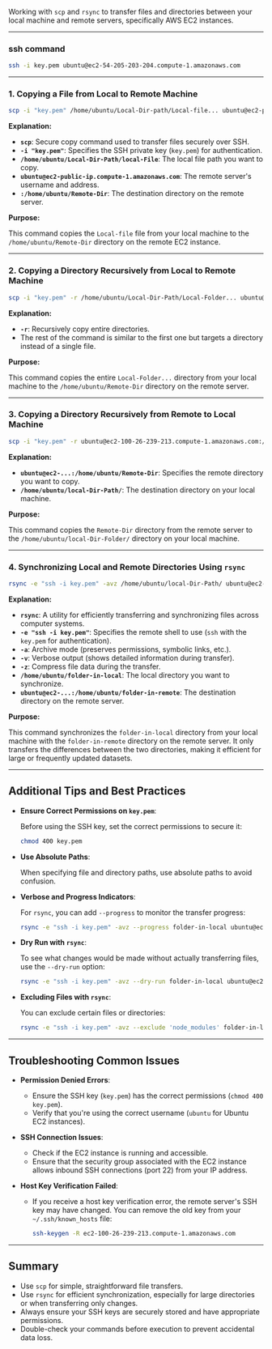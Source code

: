 Working with `scp` and `rsync` to transfer files and directories between your local machine and remote servers, specifically AWS EC2 instances.

---

### ssh command

```bash
ssh -i key.pem ubuntu@ec2-54-205-203-204.compute-1.amazonaws.com
```
---
### 1. Copying a File from Local to Remote Machine

```bash
scp -i "key.pem" /home/ubuntu/Local-Dir-path/Local-file... ubuntu@ec2-public-ip.compute-1.amazonaws.com:/home/ubuntu/Remote-Dir
```

**Explanation:**

- **`scp`**: Secure copy command used to transfer files securely over SSH.
- **`-i "key.pem"`**: Specifies the SSH private key (`key.pem`) for authentication.
- **`/home/ubuntu/Local-Dir-Path/local-File`**: The local file path you want to copy.
- **`ubuntu@ec2-public-ip.compute-1.amazonaws.com`**: The remote server's username and address.
- **`:/home/ubuntu/Remote-Dir`**: The destination directory on the remote server.

**Purpose:**

This command copies the `Local-file` file from your local machine to the `/home/ubuntu/Remote-Dir` directory on the remote EC2 instance.

---

### 2. Copying a Directory Recursively from Local to Remote Machine

```bash
scp -i "key.pem" -r /home/ubuntu/Local-Dir-Path/Local-Folder... ubuntu@ec2-Public-IP.compute-1.amazonaws.com:/home/ubuntu/Remote-Dir
```

**Explanation:**

- **`-r`**: Recursively copy entire directories.
- The rest of the command is similar to the first one but targets a directory instead of a single file.

**Purpose:**

This command copies the entire `Local-Folder...` directory from your local machine to the `/home/ubuntu/Remote-Dir` directory on the remote server.

---

### 3. Copying a Directory Recursively from Remote to Local Machine

```bash
scp -i "key.pem" -r ubuntu@ec2-100-26-239-213.compute-1.amazonaws.com:/home/ubuntu/Remote-Dir /home/ubuntu/local-Dir-Path/
```

**Explanation:**

- **`ubuntu@ec2-...:/home/ubuntu/Remote-Dir`**: Specifies the remote directory you want to copy.
- **`/home/ubuntu/local-Dir-Path/`**: The destination directory on your local machine.

**Purpose:**

This command copies the `Remote-Dir` directory from the remote server to the `/home/ubuntu/local-Dir-Folder/` directory on your local machine.

---

### 4. Synchronizing Local and Remote Directories Using `rsync`

```bash
rsync -e "ssh -i key.pem" -avz /home/ubuntu/local-Dir-Path/ ubuntu@ec2-3-15-221-86.us-east-2.compute.amazonaws.com:/home/ubuntu/Remote-Dir-Path
```

**Explanation:**

- **`rsync`**: A utility for efficiently transferring and synchronizing files across computer systems.
- **`-e "ssh -i key.pem"`**: Specifies the remote shell to use (`ssh` with the `key.pem` for authentication).
- **`-a`**: Archive mode (preserves permissions, symbolic links, etc.).
- **`-v`**: Verbose output (shows detailed information during transfer).
- **`-z`**: Compress file data during the transfer.
- **`/home/ubuntu/folder-in-local`**: The local directory you want to synchronize.
- **`ubuntu@ec2-...:/home/ubuntu/folder-in-remote`**: The destination directory on the remote server.

**Purpose:**

This command synchronizes the `folder-in-local` directory from your local machine with the `folder-in-remote` directory on the remote server. It only transfers the differences between the two directories, making it efficient for large or frequently updated datasets.

---

## Additional Tips and Best Practices

- **Ensure Correct Permissions on `key.pem`**:

  Before using the SSH key, set the correct permissions to secure it:

  ```bash
  chmod 400 key.pem
  ```

- **Use Absolute Paths**:

  When specifying file and directory paths, use absolute paths to avoid confusion.

- **Verbose and Progress Indicators**:

  For `rsync`, you can add `--progress` to monitor the transfer progress:

  ```bash
  rsync -e "ssh -i key.pem" -avz --progress folder-in-local ubuntu@ec2-...:/home/ubuntu/folder-in-remote
  ```

- **Dry Run with `rsync`**:

  To see what changes would be made without actually transferring files, use the `--dry-run` option:

  ```bash
  rsync -e "ssh -i key.pem" -avz --dry-run folder-in-local ubuntu@ec2-...:/home/ubuntu/folder-in-remote
  ```

- **Excluding Files with `rsync`**:

  You can exclude certain files or directories:

  ```bash
  rsync -e "ssh -i key.pem" -avz --exclude 'node_modules' folder-in-local ubuntu@ec2-...:/home/ubuntu/folder-in-remote
  ```

---

## Troubleshooting Common Issues

- **Permission Denied Errors**:

  - Ensure the SSH key (`key.pem`) has the correct permissions (`chmod 400 key.pem`).
  - Verify that you're using the correct username (`ubuntu` for Ubuntu EC2 instances).

- **SSH Connection Issues**:

  - Check if the EC2 instance is running and accessible.
  - Ensure that the security group associated with the EC2 instance allows inbound SSH connections (port 22) from your IP address.

- **Host Key Verification Failed**:

  - If you receive a host key verification error, the remote server's SSH key may have changed. You can remove the old key from your `~/.ssh/known_hosts` file:

    ```bash
    ssh-keygen -R ec2-100-26-239-213.compute-1.amazonaws.com
    ```

---

## Summary

- Use `scp` for simple, straightforward file transfers.
- Use `rsync` for efficient synchronization, especially for large directories or when transferring only changes.
- Always ensure your SSH keys are securely stored and have appropriate permissions.
- Double-check your commands before execution to prevent accidental data loss.

